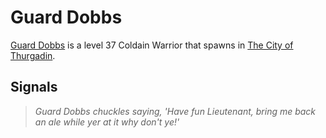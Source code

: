# Guard Dobbs



[Guard Dobbs](/npc/115206) is a level 37 Coldain Warrior that spawns in [The City of Thurgadin](/zone/115).



## Signals

>*Guard Dobbs chuckles saying, 'Have fun Lieutenant, bring me back an ale while yer at it why don't ye!'*
